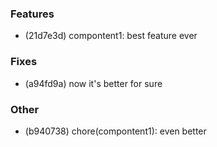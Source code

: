 ### Features

- (21d7e3d) compontent1: best feature ever

### Fixes

- (a94fd9a) now it's better for sure

### Other

- (b940738) chore(compontent1): even better
